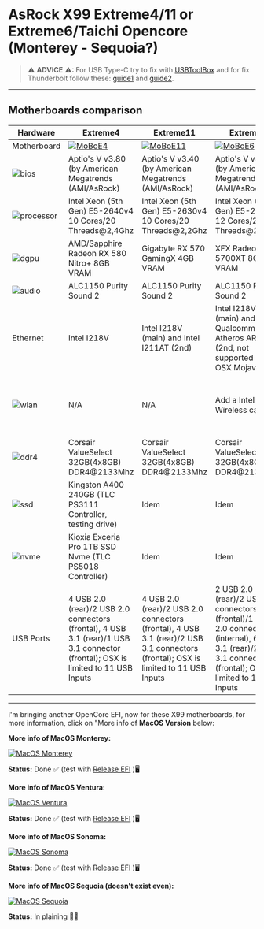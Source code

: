 [AirportItlwm]: https://github.com/openintelwireless/itlwm/releases
[Itlwm]: https://openintelwireless.github.io/itlwm/Installation.html
[USBToolBox]: https://github.com/USBToolBox/tool
[guide1]: https://elitemacx86.com/threads/how-to-enable-thunderbolt-3-hotplug-on-macos.462/
[guide2]: https://elitemacx86.com/threads/how-to-enable-thunderbolt-on-macos.461/

# AsRock X99 Extreme4/11 or Extreme6/Taichi Opencore (Monterey - Sequoia?)

> ⚠ **ADVICE** ⚠: For USB Type-C try to fix with [USBToolBox] and for fix Thunderbolt follow these: [guide1] and [guide2].
---

## Motherboards comparison

Hardware | Extreme4 | Extreme11 | Extreme6 | Taichi 
--- | --- | --- | --- | :--: 
Motherboard | [![MoBoE4](https://i.imgur.com/Q8CgiQa.png)](https://www.asrock.com/mb/intel/x99%20extreme4/) | [![MoBoE11](https://i.imgur.com/VLlZ4QH.png)](https://www.asrock.com/MB/Intel/X99%20Extreme11/index.asp) | [![MoBoE6](https://i.imgur.com/XReX76F.png)](https://www.asrock.com/MB/Intel/X99%20Extreme6/index.asp) | [![MoBoTai](https://i.imgur.com/VszqKuM.png)](https://www.asrock.com/MB/Intel/X99%20Taichi/index.asp)
![bios](https://i.imgur.com/RmYixFt.png) | Aptio's V v3.80 (by American Megatrends (AMI/AsRock) | Aptio's V v3.40 (by American Megatrends (AMI/AsRock) | Aptio's V v3.50 (by American Megatrends (AMI/AsRock) | Aptio's V v1.80 (by American Megatrends (AMI/AsRock)
![processor](https://i.imgur.com/K9VlfRK.png) | Intel Xeon (5th Gen) E5-2640v4 10 Cores/20 Threads@2,4Ghz | Intel Xeon (5th Gen) E5-2630v4 10 Cores/20 Threads@2,2Ghz | Intel Xeon (5th Gen) E5-2650v4 12 Cores/24 Threads@2,2Ghz | Intel Xeon (5th Gen) E5-2690v4 14 Cores/28 Threads@2,6Ghz
![dgpu](https://i.imgur.com/7TZmF2e.png) | AMD/Sapphire Radeon RX 580 Nitro+ 8GB VRAM | Gigabyte RX 570 GamingX 4GB VRAM | XFX Radeon RX 5700XT 8GB VRAM | Sapphire Radeon RX 5600 Pulse 6GB VRAM
![audio](https://i.imgur.com/A7RRuUn.png) | ALC1150 Purity Sound 2 | ALC1150 Purity Sound 2 | ALC1150 Purity Sound 2 | ALC1150 Purity Sound 3
Ethernet | Intel I218V | Intel I218V (main) and Intel I211AT (2nd) | Intel I218V (main) and Qualcomm Atheros AR8171 (2nd, not supported since OSX Mojave)| Intel I218V (main) and Intel I211AT (2nd)
![wlan](https://i.imgur.com/9eDLwo9.png) | N/A | N/A | Add a Intel Wireless card | Add [AirportItlwm] for Monterey or Ventura / [Itlwm] for BigSur, Sonoma or Sequoia?)
![ddr4](https://i.imgur.com/2oda3vY.png) | Corsair ValueSelect 32GB(4x8GB) DDR4@2133Mhz | Corsair ValueSelect 32GB(4x8GB) DDR4@2133Mhz | Corsair ValueSelect 32GB(4x8GB) DDR4@2133Mhz | G.Skill Aegis 64GB(8x8GB) DDR4@2400Mhz
![ssd](https://i.imgur.com/pozDx4X.png) | Kingston A400 240GB (TLC PS3111 Controller, testing drive) | Idem | Idem | Idem 
![nvme](https://i.imgur.com/xbsV0Ia.png) | Kioxia Exceria Pro 1TB SSD Nvme (TLC PS5018 Controller) | Idem | Idem | Idem
USB Ports | 4 USB 2.0 (rear)/2 USB 2.0 connectors (frontal), 4 USB 3.1 (rear)/1 USB 3.1 connector (frontal); OSX is limited to 11 USB Inputs | 4 USB 2.0 (rear)/2 USB 2.0 connectors (frontal), 4 USB 3.1 (rear)/2 USB 3.1 connectors (frontal); OSX is limited to 11 USB Inputs | 2 USB 2.0 (rear)/2 USB 2.0 connectors (frontal)/1 USB 2.0 connector (internal), 6 USB 3.1 (rear)/2 USB 3.1 connectors (frontal); OSX is limited to 11 USB Inputs | 3 USB 2.0 (rear)/2 USB 2.0 connectors (frontal), 4 USB 3.1 (rear)/1 USB 3.1 connector (frontal), 1 USB Type-C 3.1 (rear); OSX is limited to 11 USB Inputs
---


I'm bringing another OpenCore EFI, now for these X99 motherboards, for more information, click on "More info of **MacOS Version** below:


**More info of MacOS Monterey:**

[![MacOS Monterey](https://i.imgur.com/xcZ2v8a.png)](https://github.com/sebasrock156/AsRock-X99-Opencore/tree/Monterey)

**Status:** Done ✅ (test with [Release EFI](https://github.com/sebasrock156/AsRock-X99-Opencore/releases) )🖥

**More info of MacOS Ventura:**

[![MacOS Ventura](https://i.imgur.com/KvpKPLD.png)](https://github.com/sebasrock156/AsRock-X99-Opencore/tree/Ventura)

**Status:** Done ✅ (test with [Release EFI](https://github.com/sebasrock156/AsRock-X99-Opencore/releases) )🖥

**More info of MacOS Sonoma:**

[![MacOS Sonoma](https://i.imgur.com/q5X0WXd.png)](https://github.com/sebasrock156/AsRock-X99-Opencore/tree/Sonoma)

**Status:** Done ✅ (test with [Release EFI](https://github.com/sebasrock156/AsRock-X99-Opencore/releases) )🖥

**More info of MacOS Sequoia (doesn't exist even):**

[![MacOS Sequoia](https://i.imgur.com/EzZuom8.png)](https://github.com/sebasrock156/AsRock-X99-Opencore/tree/Sequoia)

**Status:** In plaining 👷‍♂️




